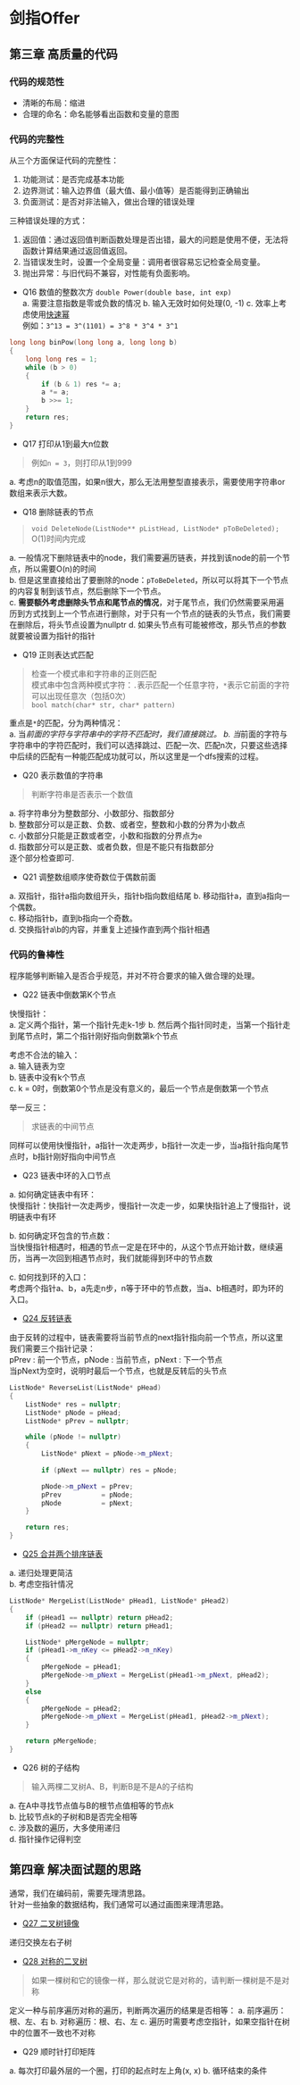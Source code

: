 # 剑指Offer

## 第三章 高质量的代码

### 代码的规范性

+ 清晰的布局：缩进
+ 合理的命名：命名能够看出函数和变量的意图

### 代码的完整性

从三个方面保证代码的完整性：  

1. 功能测试：是否完成基本功能
2. 边界测试：输入边界值（最大值、最小值等）是否能得到正确输出
3. 负面测试：是否对非法输入，做出合理的错误处理

三种错误处理的方式：  

1. 返回值：通过返回值判断函数处理是否出错，最大的问题是使用不便，无法将函数计算结果通过返回值返回。
2. 当错误发生时，设置一个全局变量：调用者很容易忘记检查全局变量。
3. 抛出异常：与旧代码不兼容，对性能有负面影响。

+ Q16 数值的整数次方
`double Power(double base, int exp)`  
a. 需要注意指数是零或负数的情况
b. 输入无效时如何处理(0, -1)
c. 效率上考虑使用[快速幂](https://oi-wiki.org/math/binary-exponentiation/)  
例如：`3^13 = 3^(1101) = 3^8 * 3^4 * 3^1`

```C++
long long binPow(long long a, long long b)
{
    long long res = 1;
    while (b > 0)
    {
        if (b & 1) res *= a;
        a *= a;
        b >>= 1;
    }
    return res;
}
```

+ Q17 打印从1到最大n位数

> 例如`n = 3`，则打印从1到999  

a. 考虑n的取值范围，如果n很大，那么无法用整型直接表示，需要使用字符串or数组来表示大数。  

+ Q18 删除链表的节点

> `void DeleteNode(ListNode** pListHead, ListNode* pToBeDeleted);`  
> O(1)时间内完成

a. 一般情况下删除链表中的node，我们需要遍历链表，并找到该node的前一个节点，所以需要O(n)的时间  
b. 但是这里直接给出了要删除的node：`pToBeDeleted`，所以可以将其下一个节点的内容复制到该节点，然后删除下一个节点。  
c. **需要额外考虑删除头节点和尾节点的情况**，对于尾节点，我们仍然需要采用遍历到方式找到上一个节点进行删除，对于只有一个节点的链表的头节点，我们需要在删除后，将头节点设置为nullptr
d. 如果头节点有可能被修改，那头节点的参数就要被设置为指针的指针

+ Q19 正则表达式匹配

> 检查一个模式串和字符串的正则匹配  
  模式串中包含两种模式字符：`.`表示匹配一个任意字符，`*`表示它前面的字符可以出现任意次（包括0次）  
  `bool match(char* str, char* pattern)`

重点是`*`的匹配，分为两种情况：  
a. 当*前面的字符与字符串中的字符不匹配时，我们直接跳过。
b. 当*前面的字符与字符串中的字符匹配时，我们可以选择跳过、匹配一次、匹配n次，只要这些选择中后续的匹配有一种能匹配成功就可以，所以这里是一个dfs搜索的过程。

+ Q20 表示数值的字符串

> 判断字符串是否表示一个数值

a. 将字符串分为整数部分、小数部分、指数部分  
b. 整数部分可以是正数、负数、或者空，整数和小数的分界为小数点  
c. 小数部分只能是正数或者空，小数和指数的分界点为`e`  
d. 指数部分可以是正数、或者负数，但是不能只有指数部分  
逐个部分检查即可.

+ Q21 调整数组顺序使奇数位于偶数前面

a. 双指针，指针a指向数组开头，指针b指向数组结尾 b. 移动指针a，直到a指向一个偶数。  
c. 移动指针b，直到b指向一个奇数。  
d. 交换指针a\b的内容，并重复上述操作直到两个指针相遇  

### 代码的鲁棒性

程序能够判断输入是否合乎规范，并对不符合要求的输入做合理的处理。

+ Q22 链表中倒数第K个节点

快慢指针：  
a. 定义两个指针，第一个指针先走k-1步
b. 然后两个指针同时走，当第一个指针走到尾节点时，第二个指针刚好指向倒数第k个节点

考虑不合法的输入：  
a. 输入链表为空  
b. 链表中没有k个节点  
c. k = 0时，倒数第0个节点是没有意义的，最后一个节点是倒数第一个节点  

举一反三：  
> 求链表的中间节点  

同样可以使用快慢指针，a指针一次走两步，b指针一次走一步，当a指针指向尾节点时，b指针刚好指向中间节点

+ Q23 链表中环的入口节点

a. 如何确定链表中有环：  
快慢指针：快指针一次走两步，慢指针一次走一步，如果快指针追上了慢指针，说明链表中有环  

b. 如何确定环包含的节点数：  
当快慢指针相遇时，相遇的节点一定是在环中的，从这个节点开始计数，继续遍历，当再一次回到相遇节点时，我们就能得到环中的节点数  

c. 如何找到环的入口：  
考虑两个指针a、b，a先走n步，n等于环中的节点数，当a、b相遇时，即为环的入口。

+ [Q24 反转链表](./Question/Q24_ReverseList.cpp)

由于反转的过程中，链表需要将当前节点的next指针指向前一个节点，所以这里我们需要三个指针记录：  
pPrev : 前一个节点，pNode : 当前节点，pNext : 下一个节点  
当pNext为空时，说明时最后一个节点，也就是反转后的头节点  

```C++
ListNode* ReverseList(ListNode* pHead)
{
    ListNode* res = nullptr;
    ListNode* pNode = pHead;
    ListNode* pPrev = nullptr;

    while (pNode != nullptr)
    {
        ListNode* pNext = pNode->m_pNext;
        
        if (pNext == nullptr) res = pNode;

        pNode->m_pNext = pPrev;
        pPrev          = pNode;
        pNode          = pNext;
    }

    return res;
}
```

+ [Q25 合并两个排序链表](./Question/Q25_MergeList.cpp)

a. 递归处理更简洁  
b. 考虑空指针情况  

```C++
ListNode* MergeList(ListNode* pHead1, ListNode* pHead2)
{
    if (pHead1 == nullptr) return pHead2;
    if (pHead2 == nullptr) return pHead1;

    ListNode* pMergeNode = nullptr;
    if (pHead1->m_nKey <= pHead2->m_nKey)
    {
        pMergeNode = pHead1;
        pMergeNode->m_pNext = MergeList(pHead1->m_pNext, pHead2);
    }
    else
    {
        pMergeNode = pHead2;
        pMergeNode->m_pNext = MergeList(pHead1, pHead2->m_pNext);
    }

    return pMergeNode;
}
```

+ Q26 树的子结构

> 输入两棵二叉树A、B，判断B是不是A的子结构

a. 在A中寻找节点值与B的根节点值相等的节点k  
b. 比较节点k的子树和B是否完全相等  
c. 涉及数的遍历，大多使用递归  
d. 指针操作记得判空

## 第四章 解决面试题的思路

通常，我们在编码前，需要先理清思路。  
针对一些抽象的数据结构，我们通常可以通过画图来理清思路。

+ [Q27 二叉树镜像](./Question/Q27_MirrorBinaryTree.cpp)

递归交换左右子树

+ [Q28 对称的二叉树](./Question/Q28_SymmetricalTree.cpp)

> 如果一棵树和它的镜像一样，那么就说它是对称的，请判断一棵树是不是对称

定义一种与前序遍历对称的遍历，判断两次遍历的结果是否相等：
a. 前序遍历：根、左、右
b. 对称遍历：根、右、左
c. 遍历时需要考虑空指针，如果空指针在树中的位置不一致也不对称

+ Q29 顺时针打印矩阵

a. 每次打印最外层的一个圈，打印的起点时左上角(x, x)
b. 循环结束的条件
